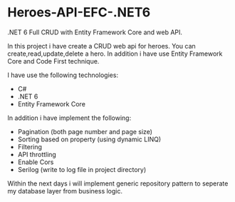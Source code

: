 # Heroes-API-EFC-.NET6
.NET 6 Full CRUD with Entity Framework Core and web API.

In this project i have create a CRUD web api for heroes.
You can create,read,update,delete a hero. In addition i have use Entity Framework Core and Code First technique.

I have use the following technologies:
- C#
- .NET 6
- Entity Framework Core

In addition i have implement the following:
- Pagination (both page number and page size)
- Sorting based on property (using dynamic LINQ)
- Filtering
- API throttling
- Enable Cors
- Serilog (write to log file in project directory)

Within the next days i will implement generic repository pattern to seperate my database layer from business logic.
